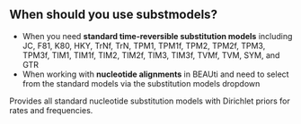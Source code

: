 ## When should you use substmodels?

- When you need **standard time-reversible substitution models** including JC, F81, K80, HKY, TrNf, TrN, TPM1, TPM1f, TPM2, TPM2f, TPM3, TPM3f, TIM1, TIM1f, TIM2, TIM2f, TIM3, TIM3f, TVMf, TVM, SYM, and GTR
- When working with **nucleotide alignments** in BEAUti and need to select from the standard models via the substitution models dropdown

Provides all standard nucleotide substitution models with Dirichlet priors for rates and frequencies.
